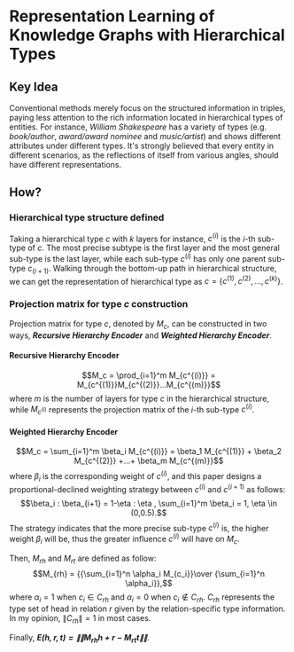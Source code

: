 # Representation Learning of Knowledge Graphs with Hierarchical Types  

## Key Idea  
Conventional methods merely focus on the structured information in triples, paying less attention to the rich information located in hierarchical types of entities.  For instance, *William Shakespeare* has a variety of types (e.g. *book/author*, *award/award nominee* and *music/artist*) and shows different attributes under different types. It's strongly believed that every entity in different scenarios, as the reflections of itself from various angles, should have different representations.  

## How?  
### Hierarchical type structure defined  
Taking a hierarchical type $c$ with $k$ layers for instance, $c^{(i)}$ is the *i*-th sub-type of $c$. The most precise subtype is the first layer and the most general sub-type is the last layer, while each sub-type $c^{(i)}$ has only one parent sub-type $c_{(i+1)}$. Walking through the bottom-up path in hierarchical structure, we can get the representation of hierarchical type as $c = \{ c^{(1)}, c^{(2)}, ..., c^{(k)}\}$.  
### Projection matrix for type $c$ construction  
Projection matrix for type $c$, denoted by $M_c$, can be constructed in two ways, ***Recursive Hierarchy Encoder*** and ***Weighted Hierarchy Encoder***.  
#### Recursive Hierarchy Encoder
$$M_c = \prod_{i=1}^m M_{c^{(i)}} = M_{c^{(1)}}M_{c^{(2)}}...M_{c^{(m)}}$$
where $m$ is the number of layers for type $c$ in the hierarchical structure, while $M_{c^{(i)}}$ represents the projection matrix of the *i*-th sub-type $c^(i)$.  
#### Weighted Hierarchy Encoder
$$M_c = \sum_{i=1}^m \beta_i M_{c^{(i)}} = \beta_1 M_{c^{(1)}} + \beta_2 M_{c^{(2)}} +...+ \beta_m M_{c^{(m)}}$$
where $\beta_i$ is the corresponding weight of $c^{(i)}$, and this paper designs a proportional-declined weighting strategy between $c^{(i)}$ and $c^{(i+1)}$ as follows:$$\beta_i : \beta_{i+1} = 1-\eta : \eta , \sum_{i=1}^m \beta_i = 1, \eta \in (0,0.5).$$ The strategy indicates that the more precise sub-type $c^{(i)}$ is, the higher weight $\beta_i$ will be, thus the greater influence $c^{(i)}$ will have on $M_c$.  

Then, $M_{rh}$ and $M_{rt}$ are defined as follow:
$$M_{rh} = {{\sum_{i=1}^n \alpha_i M_{c_i}}\over {\sum_{i=1}^n \alpha_i}},$$ where $\alpha_i = 1$ when $c_i\in C_{rh}$ and $\alpha_i = 0$ when $c_i\notin C_{rh}$. $C_{rh}$ represents the type set of head in relation $r$ given by the relation-specific type information. In my opinion, $\| C_{rh}\| = 1$ in most cases.  

Finally, ***$E(h,r,t) = \| \|M_{rh}h + r - M_{rt}t\| \|$***.
